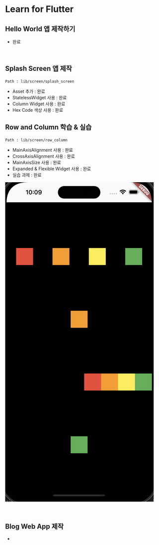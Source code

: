 # Learn for Flutter

## Hello World 앱 제작하기
- 완료

<br>

## Splash Screen 앱 제작

`Path : lib/screen/splash_screen`

- Asset 추가 : 완료
- StatelessWidget 사용 : 완료
- Column Widget 사용 : 완료
- Hex Code 색상 사용 : 완료

## Row and Column 학습 & 실습
`Path : lib/screen/row_column`

- MainAxisAlignment 사용 : 완료
- CrossAxisAlignment 사용 : 완료
- MainAxisSize 사용 : 완료
- Expanded & Flexible Widget 사용 : 완료
- 실습 과제 : 완료

![img](https://raw.githubusercontent.com/spacedustz/Obsidian-Image-Server/main/img/splashdone.png)

<br>

## Blog Web App 제작
- 